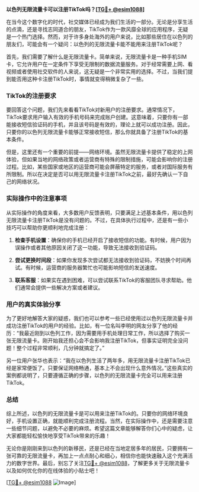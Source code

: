 **以色列无限流量卡可以注册TikTok吗？[[TG💪+ @esim1088](https://t.me/s/esim1088)]**

在当今这个数字化的时代，社交媒体已经成为我们生活的一部分。无论是分享生活的点滴，还是寻找志同道合的朋友，TikTok作为一款风靡全球的应用程序，无疑是一个热门选择。然而，对于许多身处海外的用户来说，比如那些居住在以色列的朋友们，可能会有一个疑问：以色列的无限流量卡能不能用来注册TikTok呢？

首先，我们需要了解什么是无限流量卡。简单来说，无限流量卡是一种手机SIM卡，它允许用户在一定条件下享受无限制的数据流量服务。对于经常需要上网、看视频或者使用社交软件的人来说，这无疑是一个非常实用的选择。不过，当我们提到能否用这种卡注册TikTok时，事情就变得稍微复杂了一些。

### TikTok的注册要求

要回答这个问题，我们先来看看TikTok对新用户的注册要求。通常情况下，TikTok要求用户输入有效的手机号码来完成账户创建。这意味着，只要你有一部能接收短信验证码的手机，并且该号码是有效的，理论上就可以成功注册。因此，只要你的以色列无限流量卡能够正常接收短信，那么你就具备了注册TikTok的基本条件。

但是，这里还有一个重要的前提——网络环境。虽然无限流量卡提供了稳定的上网体验，但如果当地的网络政策或者运营商有特殊的限制措施，可能会影响你的注册过程。比如，某些国家或地区的运营商可能会屏蔽特定的服务，或者对国际服务有所限制。所以在决定是否可以用无限流量卡注册TikTok之前，最好先确认一下自己的网络状况。

### 实际操作中的注意事项

从实际操作的角度来看，大多数用户反馈表明，只要满足上述基本条件，用以色列无限流量卡注册TikTok是没有问题的。不过，在具体执行过程中，还是有一些小技巧可以帮助你更顺利地完成注册：

1. **检查手机设置**：确保你的手机已经开启了接收短信的功能。有时候，用户因为误操作或者其他原因关闭了这一功能，导致无法接收到验证码。
   
2. **尝试更换时间段**：如果你发现多次尝试都无法接收到验证码，不妨换个时间再试。有时候，运营商的服务器繁忙也可能影响短信的发送速度。

3. **联系客服**：如果实在遇到困难，可以尝试联系TikTok的客服团队寻求帮助。他们通常会提供一些解决方案或者建议。

### 用户的真实体验分享

为了更好地解答大家的疑惑，我们也可以参考一些已经使用过以色列无限流量卡并成功注册TikTok的用户的经验。比如，有一位名叫李明的网友分享了他的经历：“我最近刚到以色列工作，因为需要用手机处理日常工作，所以选择了购买一张无限流量卡。刚开始我还担心会不会影响我注册TikTok，但事实证明完全没问题！整个过程非常顺利，几分钟就搞定了。”

另一位用户张华也表示：“我在以色列生活了两年多，用无限流量卡注册TikTok已经是家常便饭了。只要保证网络畅通，基本上不会出现什么意外情况。”这些真实的案例都说明了，只要遵循正确的步骤，以色列的无限流量卡完全可以用来注册TikTok。

### 总结

综上所述，以色列的无限流量卡是可以用来注册TikTok的。只要你的网络环境良好，手机设置正确，就能顺利完成注册流程。当然，在实际操作中，还是需要注意一些细节问题，以避免不必要的麻烦。希望这篇文章能够解答你们心中的疑虑，让大家都能轻松愉快地享受TikTok带来的乐趣！

无论你是刚刚来到以色列的新移民，还是已经在当地定居多年的居民，只要拥有一张可靠的无限流量卡，再加上一点点耐心和细心，相信你也能快速融入这个充满活力的数字世界。最后，别忘了关注[TG💪+ @esim1088](https://t.me/s/esim1088)，了解更多关于无限流量卡以及如何优化你的在线体验的小贴士吧！

[[TG💪+ @esim1088](https://t.me/s/esim1088) ![Image](https://i.postimg.cc/4NQfJmqS/Snipaste-2025-05-13-00-14-12.png)]